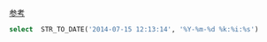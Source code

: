[参考](http://dev.mysql.com/doc/mysql-repo-excerpt/5.6/en/linux-installation-yum-repo.html)


```sql
select  STR_TO_DATE('2014-07-15 12:13:14', '%Y-%m-%d %k:%i:%s')
```